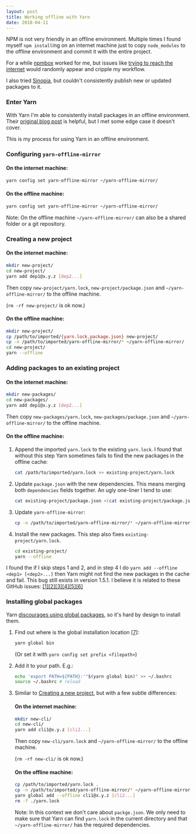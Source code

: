 ```yaml
---
layout: post
title: Working offline with Yarn
date: 2018-04-11
---
```


NPM is not very friendly in an offline environment. Multiple times I found myself `npm install`ing on an internet machine just to copy `node_modules` to the offline environment and commit it with the entire project.

For a while [npmbox][npmbox-link] worked for me, but issues like [trying to reach the internet][unnpmbox-issue] would randomly appear and cripple my workflow.

I also tried [Sinopia][sinopia-docker-link], but couldn't consistently publish new or updated packages to it.

### Enter Yarn

With Yarn I'm able to consistently install packages in an offline environment. Their [original blog post][yarn-original-blogpost] is helpful, but I met some edge case it doesn't cover.

This is my process for using Yarn in an offline environment.

### Configuring `yarn-offline-mirror`

#### On the internet machine:

```bash
yarn config set yarn-offline-mirror ~/yarn-offline-mirror/
```

#### On the offline machine:

```bash
yarn config set yarn-offline-mirror ~/yarn-offline-mirror/
```

Note: On the offline machine `~/yarn-offline-mirror/` can also be a shared folder or a git repository.

### Creating a new project

#### On the internet machine:

```bash
mkdir new-project/
cd new-project/
yarn add dep1@x.y.z [dep2...]
```

Then copy `new-project/yarn.lock`, `new-project/package.json` and `~/yarn-offline-mirror/` to the offline machine.

(`rm -rf new-project/` is ok now.)

#### On the offline machine:

```bash
mkdir new-project/
cp /path/to/imported/{yarn.lock,package.json} new-project/
cp -n /path/to/imported/yarn-offline-mirror/* ~/yarn-offline-mirror/
cd new-project/
yarn --offline
```

### Adding packages to an existing project

#### On the internet machine:

```bash
mkdir new-packages/
cd new-packages/
yarn add dep1@x.y.z [dep2...]
```

Then copy `new-packages/yarn.lock`, `new-packages/package.json` and `~/yarn-offline-mirror/` to the offline machine.

#### On the offline machine:

1.  Append the imported `yarn.lock` to the existing `yarn.lock`. I found that without this step Yarn sometimes fails to find the new packages in the offline cache:

    ```bash
    cat /path/to/imported/yarn.lock >> existing-project/yarn.lock
    ```

2.  Update `package.json` with the new dependencies. This means merging both `dependencies` fields together. An ugly one-liner I tend to use:

    ```bash
    cat existing-project/package.json <(cat existing-project/package.json /path/to/imported/package.json | jq '.dependencies' | jq -s 'add | {dependencies: .}') | jq -s add | sponge existing-project/package.json
    ```

3.  Update `yarn-offline-mirror`:

    ```bash
    cp -n /path/to/imported/yarn-offline-mirror/* ~/yarn-offline-mirror/
    ```

4.  Install the new packages. This step also fixes `existing-project/yarn.lock`.

    ```bash
    cd existing-project/
    yarn --offline
    ```

I found the if I skip steps 1 and 2, and in step 4 I do `yarn add --offline <dep1> [<dep2>...]` then Yarn might not find the new packages in the cache and fail. This bug still exists in version 1.5.1. I believe it is related to these GitHub issues: [[1]][yarn-offline-issue-1][[2]][yarn-offline-issue-2][[3]][yarn-offline-issue-3][[4]][yarn-offline-issue-4][[5]][yarn-offline-issue-5][[6]][yarn-offline-issue-6]

### Installing global packages

Yarn [discourages using global packages][yarn-no-global], so it's hard by design to install them.

1.  Find out where is the global installation location [[7]][yarn-global-location]:

    ```bash
    yarn global bin
    ```

    (Or set it with `yarn config set prefix <filepath>`)

2.  Add it to your path. E.g.:

    ```bash
    echo 'export PATH=${PATH}:'"$(yarn global bin)" >> ~/.bashrc
    source ~/.bashrc # reload
    ```

3.  Similar to [Creating a new project](#creating-a-new-project), but with a few subtle differences:

    #### On the internet machine:

    ```bash
    mkdir new-cli/
    cd new-cli/
    yarn add cli1@x.y.z [cli2...]
    ```

    Then copy `new-cli/yarn.lock` and `~/yarn-offline-mirror/` to the offline machine.

    (`rm -rf new-cli/` is ok now.)

    #### On the offline machine:

    ```bash
    cp /path/to/imported/yarn.lock .
    cp -n /path/to/imported/yarn-offline-mirror/* ~/yarn-offline-mirror/
    yarn global add --offline cli1@x.y.z [cli2...]
    rm -f ./yarn.lock
    ```

    Note: In this context we don't care about `packge.json`. We only need to make sure that Yarn can find `yarn.lock` in the current directory and that `~/yarn-offline-mirror/` has the required dependencies.

[npmbox-link]: https://github.com/arei/npmbox
[unnpmbox-issue]: https://github.com/arei/npmbox/issues/61
[yarn-original-blogpost]: https://yarnpkg.com/blog/2016/11/24/offline-mirror/
[yarn-offline-issue-1]: https://github.com/yarnpkg/yarn/issues/5454
[yarn-offline-issue-2]: https://github.com/yarnpkg/yarn/issues/5339
[yarn-offline-issue-3]: https://github.com/yarnpkg/yarn/issues/731
[yarn-offline-issue-4]: https://github.com/yarnpkg/yarn/issues/4909
[yarn-offline-issue-5]: https://github.com/yarnpkg/yarn/issues/4266
[yarn-offline-issue-6]: https://github.com/yarnpkg/yarn/issues/4899
[yarn-no-global]: https://stackoverflow.com/a/43901681
[yarn-global-location]: https://yarnpkg.com/lang/en/docs/cli/global/#defining-install-location
[sinopia-docker-link]: https://hub.docker.com/r/keyvanfatehi/sinopia/
